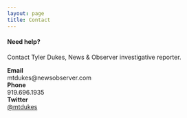 ```yaml
---
layout: page
title: Contact
---
```


#### Need help?

Contact Tyler Dukes, News & Observer investigative reporter.

<div class="row">
  <label for="contact-email" class="col-sm-2"><strong>Email</strong></label>
  <div class="col-sm-10" id="contact-email">mtdukes@newsobserver.com</div>
  <label for="contact-phone" class="col-sm-2"><strong>Phone</strong></label>
  <div class="col-sm-10" id="contact-phone">919.696.1935</div>
  <label for="contact-phone" class="col-sm-2"><strong>Twitter</strong></label>
  <div class="col-sm-10" id="contact-phone"><a href="https://twitter.com/mtdukes">@mtdukes</a></div>
</div>